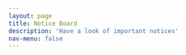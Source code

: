 ```yaml
---
layout: page
title: Notice Board
description: 'Have a look of important notices'
nav-menu: false
---
```

